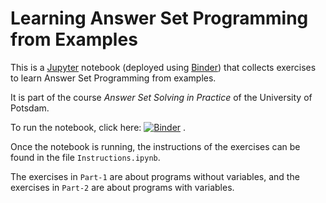 # Learning Answer Set Programming from Examples

This is a [Jupyter](https://jupyter.org/) notebook 
(deployed using [Binder](https://mybinder.readthedocs.io/en/latest/introduction.html#what-is-a-binder))
that collects exercises to learn Answer Set Programming from examples.

It is part of the course _Answer Set Solving in Practice_ of the University of Potsdam.

To run the notebook, click here: [![Binder](https://mybinder.org/badge_logo.svg)](https://mybinder.org/v2/gh/potassco-asp-course/notebooks.git/master)
.

Once the notebook is running, 
the instructions of the exercises can be found in the file ``Instructions.ipynb``.

The exercises in ``Part-1`` are about programs without variables, and
the exercises in ``Part-2`` are about programs with variables.

